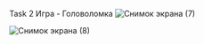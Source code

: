 Task 2 Игра - Головоломка
![Снимок экрана (7)](https://user-images.githubusercontent.com/71605692/120020249-1f1e4380-bff2-11eb-999f-fbf048c86cfd.png)

![Снимок экрана (8)](https://user-images.githubusercontent.com/71605692/120020130-fe55ee00-bff1-11eb-8766-993cac6fa733.png)
